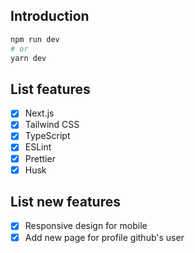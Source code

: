 ## Introduction


```bash
npm run dev
# or
yarn dev
```

## List features

- [x] Next.js
- [x] Tailwind CSS
- [x] TypeScript
- [x] ESLint
- [x] Prettier
- [x] Husk

## List new features

- [x] Responsive design for mobile
- [x] Add new page for profile github's user
